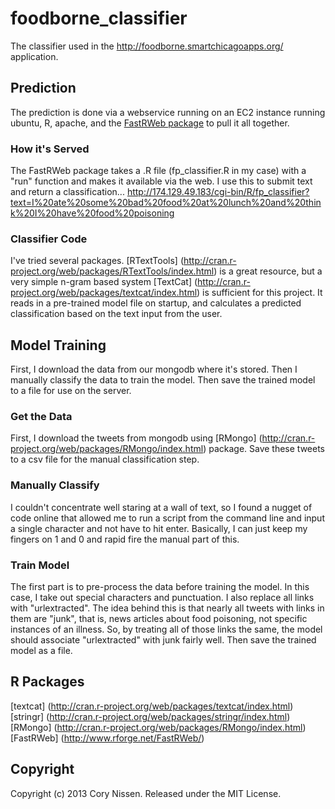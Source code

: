 # foodborne_classifier

The classifier used in the http://foodborne.smartchicagoapps.org/ application.

## Prediction
The prediction is done via a webservice running on an EC2 instance running ubuntu, R, apache, and the [FastRWeb package](http://www.rforge.net/FastRWeb/) to pull it all together.

### How it's Served
The FastRWeb package takes a .R file (fp_classifier.R in my case) with a "run" function and makes it available via the web. I use this to submit text and return a classification... <http://174.129.49.183/cgi-bin/R/fp_classifier?text=I%20ate%20some%20bad%20food%20at%20lunch%20and%20think%20I%20have%20food%20poisoning>

### Classifier Code
I've tried several packages. [RTextTools] (http://cran.r-project.org/web/packages/RTextTools/index.html) is a great resource, but a very simple n-gram based system [TextCat] (http://cran.r-project.org/web/packages/textcat/index.html) is sufficient for this project. It reads in a pre-trained model file on startup, and calculates a predicted classification based on the text input from the user.

## Model Training
First, I download the data from our mongodb where it's stored. Then I manually classify the data to train the model. Then save the trained model to a file for use on the server.

### Get the Data
First, I download the tweets from mongodb using [RMongo] (http://cran.r-project.org/web/packages/RMongo/index.html) package. Save these tweets to a csv file for the manual classification step.

### Manually Classify
I couldn't concentrate well staring at a wall of text, so I found a nugget of code online that allowed me to run a script from the command line and input a single character and not have to hit enter. Basically, I can just keep my fingers on 1 and 0 and rapid fire the manual part of this.

### Train Model
The first part is to pre-process the data before training the model. In this case, I take out special characters and punctuation. I also replace all links with "urlextracted". The idea behind this is that nearly all tweets with links in them are "junk", that is, news articles about food poisoning, not specific instances of an illness. So, by treating all of those links the same, the model should associate "urlextracted" with junk fairly well. Then save the trained model as a file.

## R Packages
[textcat] (http://cran.r-project.org/web/packages/textcat/index.html)
[stringr] (http://cran.r-project.org/web/packages/stringr/index.html)
[RMongo] (http://cran.r-project.org/web/packages/RMongo/index.html)
[FastRWeb] (http://www.rforge.net/FastRWeb/)

## Copyright

Copyright (c) 2013 Cory Nissen. Released under the MIT License.
